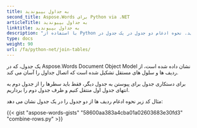 ```yaml
---
title: به جداول بپیوندید
second_title: Aspose.Words برای Python via .NET
articleTitle: به جداول بپیوندید
linktitle: به جداول بپیوندید
description: "با استفاده از Python جداول را در یک سند بپیوندید. نحوه ادغام دو جدول در یک جدول در Python"
type: docs
weight: 90
url: /fa/python-net/join-tables/
---
```


یک جدول، که در Aspose.Words Document Object Model نشان داده شده است، از ردیف ها و سلول های مستقل تشکیل شده است که اتصال جداول را آسان می کند.

برای دستکاری جدول برای پیوستن به جدول دیگر، فقط باید سطرها را از جدول دوم به انتهای جدول اول منتقل کنیم و ظرف جدول دوم را برداریم.

مثال کد زیر نحوه ادغام ردیف ها از دو جدول را در یک جدول نشان می دهد:

{{< gist "aspose-words-gists" "58600aa383a4cba01a02603683e30fd3" "combine-rows.py" >}}
